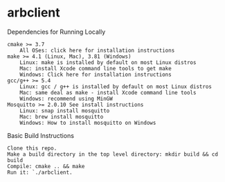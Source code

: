 # arbclient
Dependencies for Running Locally

    cmake >= 3.7
        All OSes: click here for installation instructions
    make >= 4.1 (Linux, Mac), 3.81 (Windows)
        Linux: make is installed by default on most Linux distros
        Mac: install Xcode command line tools to get make
        Windows: Click here for installation instructions
    gcc/g++ >= 5.4
        Linux: gcc / g++ is installed by default on most Linux distros
        Mac: same deal as make - install Xcode command line tools
        Windows: recommend using MinGW
    Mosquitto >= 2.0.10 See install instructions
        Linux: snap install mosquitto
        Mac: brew install mosquitto
        Windows: How to install mosquitto on Windows

Basic Build Instructions

    Clone this repo.
    Make a build directory in the top level directory: mkdir build && cd build
    Compile: cmake .. && make
    Run it: `./arbclient.
